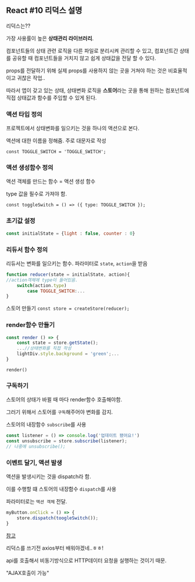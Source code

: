 ## React #10 리덕스 설명



리덕스는??

가장 사용률이 높은 **상태관리 라이브러리**.

컴포넌트들의 상태 관련 로직을 다른 파일로 분리시켜 관리할 수 있고, 컴포넌트간 상태를 공유할 때 컴포넌트들을 거치지 않고 쉽게 상태값을 전달 할 수 있다.



props를 전달하기 위해 실제 props를 사용하지 않는 곳을 거쳐야 하는 것은 비효율적이고 귀찮은 작업..

따라서 앱이 갖고 있는 상태, 상태변화 로직을 **스토어**라는 곳을 통해 원하는 컴포넌트에 직접 상태값과 함수를 주입할 수 있게 된다.





### 액션 타입 정의

프로젝트에서 상태변화를 일으키는 것을 하나의 액션으로 본다.

액션에 대한 이름을 정해줌. 주로 대문자로 작성

`const TOGGLE_SWITCH = 'TOGGLE_SWITCH';`

### 액션 생성함수 정의

액션 객체를 만드는 함수 = 액션 생성 함수

type 값을 필수로 가져야 함.

`const toggleSwitch = () => ({ type: TOGGLE_SWITCH });`

### 초기값 설정

```javascript
const initialState = {light : false, counter : 0}
```



### 리듀서 함수 정의

리듀서는 변화를 일으키는 함수. 파라미터로 `state`, `action`을 받음

```javascript
function reducer(state = initialState, action){
//action객체에 type이 들어있음.
	switch(action.type)
		case TOGGLE_SWITCH:...
}
```

스토어 만들기 `const store = createStore(reducer);`

### render함수 만들기

```javascript
const render () => {
	const state = store.getState();
	...//상태변화를 직접 작성
    lightDiv.style.background = 'green';...
}
```

`render()`

### 구독하기

스토어의 상태가 바뀔 때 마다 render함수 호출해야함.

그러기 위해서 스토어를 `구독`해주어야 변화를 감지.

스토어의 내장함수 `subscribe`를 사용

```javascript
const listener = () => console.log('업데이트 됐어요!')
const unsubscribe = store.subscribe(listener);
// 나중에 unsubscribe();
```



### 이벤트 달기, 액션 발생

액션을 발생시키는 것을 dispatch라 함.

이를 수행할 떄 스토어의 내장함수 `dispatch`를 사용

파라미터로는 `액션 객체` 전달.

```javascript
myButton.onClick = () => {
	store.dispatch(toogleSwitch());
}
```

[참고]([https://velog.io/@velopert/Redux-1-%EC%86%8C%EA%B0%9C-%EB%B0%8F-%EA%B0%9C%EB%85%90%EC%A0%95%EB%A6%AC-zxjlta8ywt](https://velog.io/@velopert/Redux-1-소개-및-개념정리-zxjlta8ywt))





리덕스를 쓰기전 axios부터 배워야겠네..ㅎㅎ!

api를 호출해서 비동기방식으로 HTTP데이터 요청을 실행하는 것이기 때문.

"AJAX호출이 가능"

